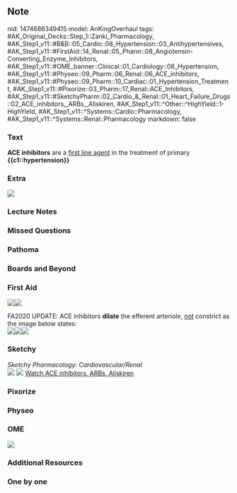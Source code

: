 ## Note
nid: 1474686349415
model: AnKingOverhaul
tags: #AK_Original_Decks::Step_1::Zanki_Pharmacology, #AK_Step1_v11::#B&B::05_Cardio::08_Hypertension::03_Antihypertensives, #AK_Step1_v11::#FirstAid::14_Renal::05_Pharm::08_Angiotensin-Converting_Enzyme_Inhibitors, #AK_Step1_v11::#OME_banner::Clinical::01_Cardiology::08_Hypertension, #AK_Step1_v11::#Physeo::09_Pharm::06_Renal::06_ACE_inhibitors, #AK_Step1_v11::#Physeo::09_Pharm::10_Cardiac::01_Hypertension_Treatment, #AK_Step1_v11::#Pixorize::03_Pharm::17_Renal::ACE_Inhibitors, #AK_Step1_v11::#SketchyPharm::02_Cardio_&_Renal::01_Heart_Failure_Drugs::02_ACE_inhibitors,_ARBs,_Aliskiren, #AK_Step1_v11::^Other::^HighYield::1-HighYield, #AK_Step1_v11::^Systems::Cardio::Pharmacology, #AK_Step1_v11::^Systems::Renal::Pharmacology
markdown: false

### Text
<div>
  <b>ACE inhibitors</b> are a <u>first line agent</u> in the
  treatment of primary <b>{{c1::hypertension}}</b>
</div>

### Extra
<img src="paste-344757024850412.jpg">

### Lecture Notes


### Missed Questions


### Pathoma


### Boards and Beyond


### First Aid
<img class="resizer" src="paste-188003603447811.jpg"><img class=
"resizer" src="paste-216569430933507.jpg">
<div>
  FA2020 UPDATE: ACE inhibitors <b>dilate</b> the efferent
  arteriole, <u>not</u> constrict as the image below states:
</div>
<div><img class="resizer" src=
"paste-18189186498563.jpg"><img class="resizer" src=
"paste-30137785516035.jpg"><img class="resizer" src=
"paste-26298084753411.jpg"></div>

### Sketchy
<div>
  <i>Sketchy Pharmacology: Cardiovascular/Renal</i>
</div><img src=
"Screen%20Shot%202019-09-18%20at%209.31.00%20AM.png"> <img src=
"Screen%20Shot%202019-09-18%20at%209.31.19%20AM.png"> <a href=
"https://dashboard.sketchy.com/study/medical/courses/medical-pharmacology/units/medical-pharmacology-cardiovascular-renal/videos/medical-pharmacology-cardiovascular-and-renal-heart-failure-drugs-ace-inhibitors-arbs-aliskiren?utm_source=anki&utm_medium=partnership&utm_campaign=february_update&utm_content=medical">
Watch ACE inhibitors, ARBs, Aliskiren</a>

### Pixorize


### Physeo


### OME
<div class="ome-widget">
  <a href=
  "https://onlinemeded.org/spa/cardiology/hypertension/acquire?ref=anki">
  <img src="_OME_AnkiFlashcards_Lesson_1.png"></a>
</div>

### Additional Resources


### One by one

